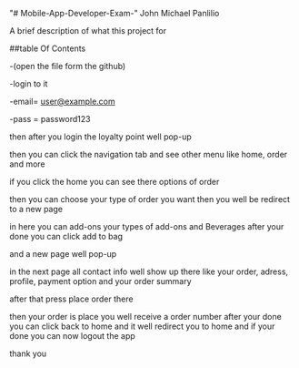 "# Mobile-App-Developer-Exam-" 
John Michael Panlilio

 A brief description of what this project for 

   ##table Of Contents
   
-(open the file form the github)

-login to it

-email= user@example.com

-pass = password123

then after you login the loyalty point well pop-up

then you can click the navigation tab and see other menu like home, order and more

if you click the home you can see there options of order

then you can choose your type of order you want then you well be redirect to a new page 

in here you can add-ons your types of add-ons and Beverages after your done you can click add to bag 

and a new page well pop-up

in the next page all contact info well show up there like your order, adress, profile, payment option and your order summary 

after that press place order there 

then your order is place you well receive  a order number after your done you can click back to home and it well redirect you to home and if your done you can now logout the app 

thank you 
